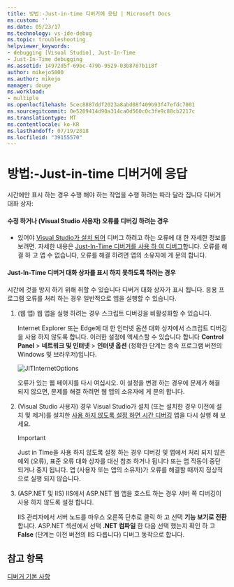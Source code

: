 ```yaml
---
title: 방법:-Just-in-time 디버거에 응답 | Microsoft Docs
ms.custom: ''
ms.date: 05/23/17
ms.technology: vs-ide-debug
ms.topic: troubleshooting
helpviewer_keywords:
- debugging [Visual Studio], Just-In-Time
- Just-In-Time debugging
ms.assetid: 14972d5f-69bc-479b-9529-03b8787b118f
author: mikejo5000
ms.author: mikejo
manager: douge
ms.workload:
- multiple
ms.openlocfilehash: 5cec8887ddf2023a8abd08f409b93f47efdc7001
ms.sourcegitcommit: 0e5289414d90a314ca0d560c0c3fe9c88cb2217c
ms.translationtype: MT
ms.contentlocale: ko-KR
ms.lasthandoff: 07/19/2018
ms.locfileid: "39155570"
---
```

# <a name="how-to-respond-to-the-just-in-time-debugger"></a>방법:-Just-in-time 디버거에 응답

시간에만 표시 하는 경우 수행 해야 하는 작업을 수행 하려는 따라 달라 집니다 디버거 대화 상자:

#### <a name="if-you-want-to-fix-or-debug-the-error-visual-studio-users"></a>수정 하거나 (Visual Studio 사용자) 오류를 디버깅 하려는 경우

- 있어야 [Visual Studio가 설치 되어](http://visualstudio.microsoft.com) 디버그 하려고 하는 오류에 대 한 자세한 정보를 보려면. 자세한 내용은 [Just-In-Time 디버거를 사용 하 여 디버그](../debugger/debug-using-the-just-in-time-debugger.md)합니다. 오류를 해결 하 고 앱 수 없습니다, 오류를 해결 하려면 앱의 소유자에 게 문의 합니다.

#### <a name="if-you-want-to-prevent-the-just-in-time-debugger-dialog-box-from-appearing"></a>Just-In-Time 디버거 대화 상자를 표시 하지 못하도록 하려는 경우

시간에 것을 방지 하기 위해 취할 수 있습니다 디버거 대화 상자가 표시 됩니다. 응용 프로그램 오류를 처리 하는 경우 일반적으로 앱을 실행할 수 있습니다.

1. (웹 앱) 웹 앱을 실행 하려는 경우 스크립트 디버깅을 비활성화할 수 있습니다.

    Internet Explorer 또는 Edge에 대 한 인터넷 옵션 대화 상자에서 스크립트 디버깅을 사용 하지 않도록 합니다. 이러한 설정에 액세스할 수 있습니다 합니다 **Control Panel** > **네트워크 및 인터넷** > **인터넷 옵션** (정확한 단계는 종속 프로그램 버전의 Windows 및 브라우저)입니다.

    ![JITInternetOptions](../debugger/media/jitinternetoptions.png "JITInternetOptions")

    오류가 있는 웹 페이지를 다시 여십시오. 이 설정을 변경 하는 경우에 문제가 해결 되지 않으면, 문제를 해결 하려면 웹 앱의 소유자에 게 문의 합니다.

3. (Visual Studio 사용자) 경우 Visual Studio가 설치 (또는 설치한 경우 이전에 설치 및 제거)를 설치한 [사용 하지 않도록 설정 하면 시간 디버깅](../debugger/debug-using-the-just-in-time-debugger.md) 앱을 다시 실행 해 보세요.

    > [!IMPORTANT]
    > Just in Time을 사용 하지 않도록 설정 하는 경우 디버깅 및 앱에서 처리 되지 않은 예외 (오류), 표준 오류 대화 상자를 대신 참조 하거나 됩니다 또는 앱 작동이 중단 되거나 중지 됩니다. 앱 (사용자 또는 앱의 소유자)가 오류를 해결할 때까지 정상적으로 실행 되지 않습니다.

2. (ASP.NET 및 IIS) IIS에서 ASP.NET 웹 앱을 호스트 하는 경우 서버 쪽 디버깅이 사용 하지 않도록 설정 합니다.

    IIS 관리자에서 서버 노드를 마우스 오른쪽 단추로 클릭 하 고 선택 **기능 보기로 전환**합니다. ASP.NET 섹션에서 선택 **.NET 컴파일** 한 다음 선택 했는지 확인 하 고 **False** (단계는 이전 버전의 IIS 다릅니다) 디버그 동작으로 합니다.

## <a name="see-also"></a>참고 항목
 [디버거 기본 사항](../debugger/debugger-basics.md)

